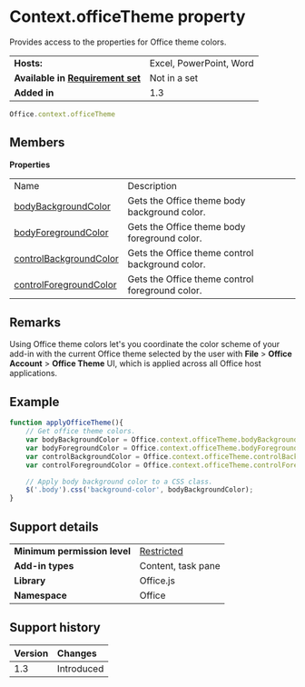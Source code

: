 
# Context.officeTheme property
Provides access to the properties for Office theme colors.




|||
|:-----|:-----|
|**Hosts:**|Excel, PowerPoint, Word|
|**Available in [Requirement set](https://docs.microsoft.com/office/dev/add-ins/develop/specify-office-hosts-and-api-requirements)**|Not in a set|
|**Added in**|1.3|



```js
Office.context.officeTheme
```


## Members


**Properties**

|||
|:-----|:-----|
|Name|Description|
|[bodyBackgroundColor ](../../reference/shared/office.context.bodybackgroundcolor.md)|Gets the Office theme body background color.|
|[bodyForegroundColor](../../reference/shared/office.context.bodyforegroundcolor.md)|Gets the Office theme body foreground color.|
|[controlBackgroundColor](../../reference/shared/office.context.controlbackgroundcolor.md)|Gets the Office theme control background color.|
|[controlForegroundColor](../../reference/shared/office.context.controlforegroundcolor.md)|Gets the Office theme control foreground color.|

## Remarks

Using Office theme colors let's you coordinate the color scheme of your add-in with the current Office theme selected by the user with  **File** > **Office Account** > **Office Theme** UI, which is applied across all Office host applications. 


## Example


```js
function applyOfficeTheme(){
    // Get office theme colors.
    var bodyBackgroundColor = Office.context.officeTheme.bodyBackgroundColor;
    var bodyForegroundColor = Office.context.officeTheme.bodyForegroundColor;
    var controlBackgroundColor = Office.context.officeTheme.controlBackgroundColor
    var controlForegroundColor = Office.context.officeTheme.controlForegroundColor;

    // Apply body background color to a CSS class.
    $('.body').css('background-color', bodyBackgroundColor);
}
```


## Support details



|||
|:-----|:-----|
|**Minimum permission level**|[Restricted](https://docs.microsoft.com/office/dev/add-ins/develop/requesting-permissions-for-api-use-in-content-and-task-pane-add-ins)|
|**Add-in types**|Content, task pane|
|**Library**|Office.js|
|**Namespace**|Office|

## Support history


|**Version**|**Changes**|
|:-----|:-----|
|1.3|Introduced|
